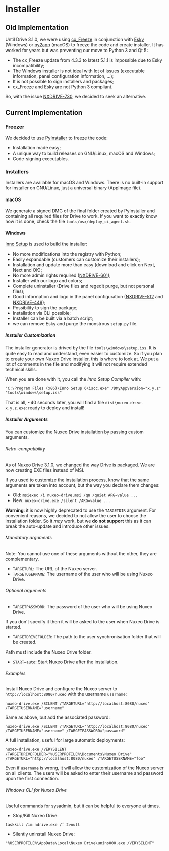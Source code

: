# Installer

## Old Implementation

Until Drive 3.1.0, we were using [cx_Freeze](https://pypi.org/project/cx_Freeze/) in conjunction with [Esky](https://pypi.org/project/esky/) (Windows) or [py2app](https://pypi.org/project/py2app/) (macOS) to freeze the code and create installer.
It has worked for years but was preventing our move to Python 3 and Qt 5:

- The cx_Freeze update from 4.3.3 to latest 5.1.1 is impossible due to Esky incompatibility;
- The Windows installer is not ideal with lot of issues (executable information, panel configuration information, ...);
- It is not possible to sign installers and packages;
- cx_Freeze and Esky are not Python 3 compliant.

So, with the issue [NXDRIVE-730](https://jira.nuxeo.com/browse/NXDRIVE-730), we decided to seek an alternative.

## Current Implementation

### Freezer

We decided to use [PyInstaller](http://www.pyinstaller.org/) to freeze the code:

- Installation made easy;
- A unique way to build releases on GNU/Linux, macOS and Windows;
- Code-signing executables.

### Installers

Installers are available for macOS and Windows.
There is no built-in support for installer on GNU/Linux, just a universal binary (AppImage file).

#### macOS

We generate a signed DMG of the final folder created by PyInstaller and containing all required files for Drive to work.
If you want to exactly know how it is done, check the file `tools/osx/deploy_ci_agent.sh`.

#### Windows

[Inno Setup](http://www.jrsoftware.org/) is used to build the installer:

- No more modifications into the registry with Python;
- Easily expandable (customers can customize their installers);
- Installation and update more than easy (download and click on Next, Next and OK);
- No more admin rights required ([NXDRIVE-601](https://jira.nuxeo.com/browse/NXDRIVE-601));
- Installer with our logo and colors;
- Complete uninstaller (Drive files and regedit purge, but not personal files);
- Good information and logo in the panel configuration ([NXDRIVE-512](https://jira.nuxeo.com/browse/NXDRIVE-512) and [NXDRIVE-448](https://jira.nuxeo.com/browse/NXDRIVE-448));
- Possibility to sign the package;
- Installation via CLI possible;
- Installer can be built via a batch script;
- we can remove Esky and purge the monstrous `setup.py` file.

##### Installer Customization

The installer generator is drived by the file `tools\windows\setup.iss`. It is quite easy to read and understand, even easier to customize.
So if you plan to create your own Nuxeo Drive installer, this is where to look at. We put a lot of comments in the file and modifying it will not require extended technical skills.

When you are done with it, you call the *Inno Setup Compiler* with:

[//]: # (XXX_INNO_SETUP)

```batch
"C:\Program Files (x86)\Inno Setup 6\iscc.exe" /DMyAppVersion="x.y.z" "tools\windows\setup.iss"
```

That is all, ~40 seconds later, you will find a file `dist\nuxeo-drive-x.y.z.exe`: ready to deploy and install!

##### Installer Arguments

You can customize the Nuxeo Drive installation by passing custom arguments.

###### Retro-compatibility

As of Nuxeo Drive 3.1.0, we changed the way Drive is packaged. We are now creating EXE files instead of MSI.

If you used to customize the installation process, know that the same arguments are taken into account, but the way you declare them changes:

- Old: `msiexec /i nuxeo-drive.msi /qn /quiet ARG=value ...`
- New: `nuxeo-drive.exe /silent /ARG=value ...`

**Warning**: it is now highly deprecated to use the `TARGETDIR` argument. For convenient reasons, we decided to not allow the user to choose the installation folder.
So it *may* work, but we **do not support** this as it can break the auto-update and introduce other issues.

###### Mandatory arguments

Note: You cannot use one of these arguments without the other, they are complementary.

- `TARGETURL`:  The URL of the Nuxeo server.
- `TARGETUSERNAME`: The username of the user who will be using Nuxeo Drive.

###### Optional arguments

- `TARGETPASSWORD`: The password of the user who will be using Nuxeo Drive.

If you don't specify it then it will be asked to the user when Nuxeo Drive is started.

- `TARGETDRIVEFOLDER`: The path to the user synchronisation folder that will be created.

Path must include the Nuxeo Drive folder.

- `START=auto`: Start Nuxeo Drive after the installation.

###### Examples

Install Nuxeo Drive and configure the Nuxeo server to `http://localhost:8080/nuxeo` with the username `username`:

```batch
nuxeo-drive.exe /SILENT /TARGETURL="http://localhost:8080/nuxeo" /TARGETUSERNAME="username"
```

Same as above, but add the associated password:

```batch
nuxeo-drive.exe /SILENT /TARGETURL="http://localhost:8080/nuxeo" /TARGETUSERNAME="username" /TARGETPASSWORD="password"
```

A full installation, useful for large automatic deployments:

```batch
nuxeo-drive.exe /VERYSILENT /TARGETDRIVEFOLDER="%USERPROFILE%\Documents\Nuxeo Drive" /TARGETURL="http://localhost:8080/nuxeo" /TARGETUSERNAME="foo"
```

Even if `username` is wrong, it will allow the customization of the Nuxeo server on all clients. The users will be asked to enter their username and password upon the first connection.

###### Windows CLI for Nuxeo Drive

Useful commands for sysadmin, but it can be helpful to everyone at times.

- Stop/Kill Nuxeo Drive:

```batch
taskkill /im ndrive.exe /f 2>null
```

- Silently uninstall Nuxeo Drive:

```batch
"%USERPROFILE%\AppData\Local\Nuxeo Drive\unins000.exe /VERYSILENT"
```
